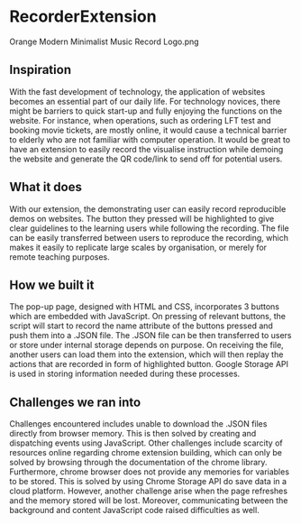 # RecorderExtension

Orange Modern Minimalist Music Record Logo.png
## Inspiration
With the fast development of technology, the application of websites becomes an essential part of our daily life. For technology novices, there might be barriers to quick start-up and fully enjoying the functions on the website. For instance, when operations, such as ordering LFT test and booking movie tickets, are mostly online, it would cause a technical barrier to elderly who are not familiar with computer operation. It would be great to have an extension to easily record the visualise instruction while demoing the website and generate the QR code/link to send off for potential users.

## What it does
With our extension, the demonstrating user can easily record reproducible demos on websites. The button they pressed will be highlighted to give clear guidelines to the learning users while following the recording. The file can be easily transferred between users to reproduce the recording, which makes it easily to replicate large scales by organisation, or merely for remote teaching purposes.

## How we built it
The pop-up page, designed with HTML and CSS, incorporates 3 buttons which are embedded with JavaScript. On pressing of relevant buttons, the script will start to record the name attribute of the buttons pressed and push them into a .JSON file. The .JSON file can be then transferred to users or store under internal storage depends on purpose. On receiving the file, another users can load them into the extension, which will then replay the actions that are recorded in form of highlighted button. Google Storage API is used in storing information needed during these processes.
## Challenges we ran into
Challenges encountered includes unable to download the .JSON files directly from browser memory. This is then solved by creating and dispatching events using JavaScript. Other challenges include scarcity of resources online regarding chrome extension building, which can only be solved by browsing through the documentation of the chrome library. Furthermore, chrome browser does not provide any memories for variables to be stored. This is solved by using Chrome Storage API do save data in a cloud platform. However, another challenge arise when the page refreshes and the memory stored will be lost. Moreover, communicating between the background and content JavaScript code raised difficulties as well. 
